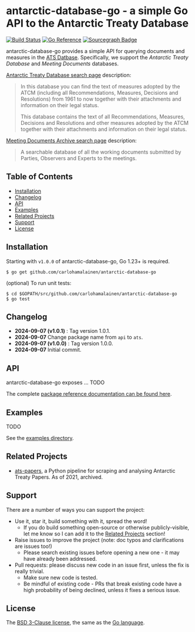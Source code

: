 # antarctic-database-go - a simple Go API to the Antarctic Treaty Database

[![Build Status](https://github.com/carlohamalainen/antarctic-database-go/actions/workflows/test.yml/badge.svg?branch=main)](https://github.com/carlohamalainen/antarctic-database-go/actions)
[![Go Reference](https://pkg.go.dev/badge/github.com/carlohamalainen/antarctic-database-go.svg)](https://pkg.go.dev/github.com/carlohamalainen/antarctic-database-go)
[![Sourcegraph Badge](https://sourcegraph.com/github.com/carlohamalainen/antarctic-database-go/-/badge.svg)](https://sourcegraph.com/github.com/carlohamalainen/antarctic-database-go?badge)

antarctic-database-go provides a simple API for querying documents and measures in the [ATS Datbase][atsdb].
Specifically, we support the _Antarctic Treaty Database_ and _Meeting Documents_ databases.

[Antarctic Treaty Database search page][treatydb] description:

> In this database you can find the text of measures adopted by the ATCM (including all Recommendations, Measures, Decisions and Resolutions) from 1961 to now together with their attachments and information on their legal status.
>
> This database contains the text of all Recommendations, Measures, Decisions and Resolutions and other measures adopted by the ATCM together with their attachments and information on their legal status.

[Meeting Documents Archive search page][meetingdb] description:

> A searchable database of all the working documents submitted by Parties, Observers and Experts to the meetings.

## Table of Contents

* [Installation](#installation)
* [Changelog](#changelog)
* [API](#api)
* [Examples](#examples)
* [Related Projects](#related-projects)
* [Support](#support)
* [License](#license)

## Installation

Starting with `v1.0.0` of antarctic-database-go, Go 1.23+ is required.

    $ go get github.com/carlohamalainen/antarctic-database-go

(optional) To run unit tests:

    $ cd $GOPATH/src/github.com/carlohamalainen/antarctic-database-go
    $ go test

## Changelog

*    **2024-09-07 (v1.0.1)** : Tag version 1.0.1.
*    **2024-09-07** Change package name from `api` to `ats`.
*    **2024-09-07 (v1.0.0)** : Tag version 1.0.0.
*    **2024-09-07** Initial commit.

## API

antarctic-database-go exposes ... TODO

The complete [package reference documentation can be found here][doc].

## Examples

TODO

See the [examples directory](./example/).

## Related Projects

- [ats-papers](https://github.com/gcuth/ats-papers), a Python pipeline for scraping and analysing Antarctic Treaty Papers. As of 2021, archived.

## Support

There are a number of ways you can support the project:

* Use it, star it, build something with it, spread the word!
  - If you do build something open-source or otherwise publicly-visible, let me know so I can add it to the [Related Projects](#related-projects) section!
* Raise issues to improve the project (note: doc typos and clarifications are issues too!)
  - Please search existing issues before opening a new one - it may have already been addressed.
* Pull requests: please discuss new code in an issue first, unless the fix is really trivial.
  - Make sure new code is tested.
  - Be mindful of existing code - PRs that break existing code have a high probability of being declined, unless it fixes a serious issue.

## License

The [BSD 3-Clause license][bsd], the same as the [Go language][golic].

[atsdb]: https://www.ats.aq/e/tools-and-resources.html
[bsd]: https://opensource.org/licenses/BSD-3-Clause
[doc]: https://pkg.go.dev/github.com/carlohamalainen/antarctic-database-go
[golic]: https://go.dev/LICENSE
[treatydb]: https://www.ats.aq/devAS/ToolsAndResources/AntarcticTreatyDatabase?lang=e
[meetingdb]: https://www.ats.aq/devAS/Meetings/DocDatabase?lang=e
